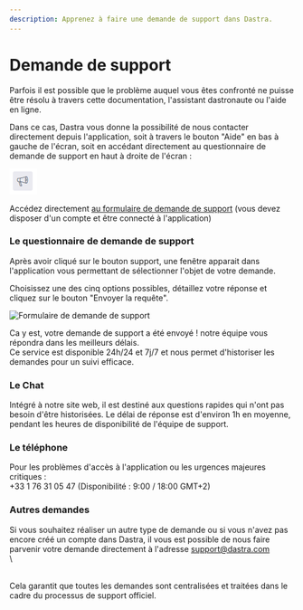 ```yaml
---
description: Apprenez à faire une demande de support dans Dastra.
---
```


# Demande de support

Parfois il est possible que le problème auquel vous êtes confronté ne puisse être résolu à travers cette documentation, l'assistant dastronaute ou l'aide en ligne.

Dans ce cas, Dastra vous donne la possibilité de nous contacter directement depuis l'application, soit à travers le bouton "Aide" en bas à gauche de l'écran, soit en accédant directement au questionnaire de demande de support en haut à droite de l'écran :

![Le bouton support en haut à droite de l'écran](<../../.gitbook/assets/image (152).png>)

Accédez directement [au formulaire de demande de support](https://app.dastra.eu/?modalId=modal-feedback) (vous devez disposer d'un compte et être connecté à l'application)

### Le questionnaire de demande de support

Après avoir cliqué sur le bouton support, une fenêtre apparait dans l'application vous permettant de sélectionner l'objet de votre demande.

Choisissez une des cinq options possibles, détaillez votre réponse et cliquez sur le bouton "Envoyer la requête".&#x20;

![Formulaire de demande de support](<../../.gitbook/assets/Capture web\_3-5-2022\_152923\_app.dastra.eu (1).jpeg>)

Ca y est, votre demande de support a été envoyé ! notre équipe vous répondra dans les meilleurs délais.\
Ce service est disponible 24h/24 et 7j/7 et nous permet d'historiser les demandes pour un suivi efficace.

### Le Chat

Intégré à notre site web, il est destiné aux questions rapides qui n'ont pas besoin d'être historisées. Le délai de réponse est d'environ 1h en moyenne, pendant les heures de disponibilité de l'équipe de support.

### Le téléphone

Pour les problèmes d'accès à l'application ou les urgences majeures critiques :  \
\+33 1 76 31 05 47 (Disponibilité : 9:00 / 18:00 GMT+2)

### Autres demandes

Si vous souhaitez réaliser un autre type de demande ou si vous n'avez pas encore créé un compte dans Dastra, il vous est possible de nous faire parvenir votre demande directement à l'adresse support@dastra.com\
\


\
Cela garantit que toutes les demandes sont centralisées et traitées dans le cadre du processus de support officiel.

